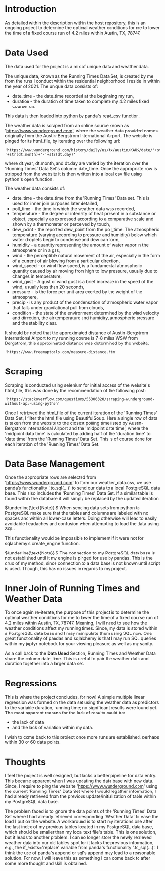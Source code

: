 # Introduction

As detailed within the description within the host repository, this is an ongoing project to determine the optimal weather conditions for me to lower the time of a fixed course run of 4.2 miles within Austin, TX, 78747.

# Data Used

The data used for the project is a mix of unique data and weather data.

The unique data, known as the Running Times Data Set, is created by me from the runs I conduct within the residential neighborhood I reside in within the year of 2021. The unique data consists of: 
* date_time - the date_time recorded at the beginning my run,
* duration - the duration of time taken to complete my 4.2 miles fixed course run.

This data is then loaded into python by panda's read_csv function.

The weather data is scraped from an online source known as 'https://www.wunderground.com', where the weather data provided comes originally from the Austin-Bergstrom International Airport. 
The website is pinged for its html_file, by iterating over the following url:
  
    'https://www.wunderground.com/history/daily/us/tx/austin/KAUS/date/'+str(dt.year)+'-'+str(dt.month)+'-'+str(dt.day)'
where dt.year, dt.month, and dt.day are varied by the iteration over the 'Running Times' Data Set's column: date_time. Once the appropriate row is stripped from the website it is then written into a local csv file using python's open function.

The weather data consists of:
* date_time - the date_time from the 'Running Times' Data set. This is used for inner join purposes later detailed,
* poll_time - the time in which the weather data was recorded,
* temperature - the degree or intensity of heat present in a substance or object, especially as expressed according to a comparative scale and shown by a thermometer or perceived by touch,
* dew_point - the reported dew_point from the poll_time. The atmospheric temperature (varying according to pressure and humidity) below which water droplets begin to condense and dew can form,
* humidity - a quantity representing the amount of water vapor in the atmosphere or in a gas,
* wind - the perceptible natural movement of the air, especially in the form of a current of air blowing from a particular direction,
* wind_speed - or wind flow speed, is a fundamental atmospheric quantity caused by air moving from high to low pressure, usually due to changes in temperature,
* wind_gust - A gust or wind gust is a brief increase in the speed of the wind, usually less than 20 seconds,
* pressure - is the force per unit area exerted by the weight of the atmosphere,
* precip - is any product of the condensation of atmospheric water vapor that falls under gravitational pull from clouds,
* condition - the state of the environment determined by the wind velocity and direction, the air temperature and humidity, atmospheric pressure and the stability class. 

It should be noted that the approximated distance of Austin-Bergstrom International Airport to my running course is 7-8 miles WSW from Bergstrom; this approximated distance was determined by the website: 

    'https://www.freemaptools.com/measure-distance.htm'

# Scraping 

Scraping is conducted using selenium for initial access of the website's html_file, 
this was done by the recommendation of the following post: 
    
    'https://stackoverflow.com/questions/55306320/scraping-wunderground-without-api-using-python'
Once I retrieved the html_file of the current iteration of the 'Running Times' Data Set, I filter the html_file using BeautifulSoup.
Here a single row of data is taken from the website to the closest polling time listed by Austin-Bergstrom International Airport and the 'midpoint date time', 
where the 'midpoint data time' is calculated by adding half of the 'duration time' to 'date time' from the 'Running Times' Data Set. 
This is of course done for each iteration of the 'Running Times' Data Set.

# Data Base Management

Once the appropriate rows are selected from 'https://www.wunderground.com' to form our weather_data.csv, we use panda’s functionality '.to_sql(...)' to send our data to a local PostgreSQL data base.
This also includes the 'Running Times' Data Set. If a similar table is found within the database it will simply be replaced by the updated iteration

$\underline{\text{Note}}:$ When sending data sets from python to PostgreSQL make sure that the tables and columns are labeled with no spaces and within all lower-case letters. Doing otherwise will lead to easily avoidable headaches and confusion when attempting to load the data using SQL.

This functionality would be impossible to implement if it were not for sqlachemy's create_engine function.

$\underline{\text{Note}}:$ The connection to my PostgreSQL data base is not established until it my engine is pinged for use by pandas. This is the crux of my method, since connection to a data base is not known until script is used. Though, this has no issues in regards to my project.


# Inner Join of Running Times and Weather Data

To once again re-iterate, the purpose of this project is to determine the optimal weather conditions for me to lower the time of a fixed course run of 4.2 miles within Austin, TX, 78747. 
Meaning, I will need to see how the weather conditions affect my running times. 
Since, my data is stored within a PostgreSQL data base and I may manipulate them using SQL now. 
One great functionality of pandas and sqlalchemy is that I may run SQL queries within my juptyr notebook for your viewing pleasure as well as my sanity.

As a call back to the **Data Used** Section, Running Times and Weather Data share the column date_time. This is useful to pair the weather data and duration together into a larger data set.

# Regressions

This is where the project concludes, for now! 
A simple multiple linear regression was formed on the data set using the weather data as predictors to the variable duration, running time; no significant results were found yet. 
The most apparent reasons for the lack of results could be:
* the lack of data
* and the lack of variation within my data.

I wish to come back to this project once more runs are established, perhaps within 30 or 60 data points.

# Thoughts

I feel the project is well designed, but lacks a better pipeline for data entry. This became apparent when I was updating the data base with new data. 
Since, I require to ping the website 'https://www.wunderground.com' using the current 'Running Times' Data Set where I would regather information, I had already retrieved
from the previous update/initialization of table within my PostgreSQL data base.

The problem faced is to ignore the data points of the 'Running Times' Data Set where I had already retrieved corresponding 'Weather Data' to ease the load I put
on the website. A workaround is to start my iterations one after the last index of my previous tables located in my PostgreSQL data base, 
which should be smaller than my local text file's table. This is one solution, but it leads to another problem. 
I can no longer store the newly retrieved weather data into our old tables spot for it lacks the previous information, e.g., the if_exists='replace' variable from panda's functionality '.to_sql(...)'. 
I think the use of panda's append or sql's append may lead to a reasonable solution. 
For now, I will leave this as something I can come back to after some more thought and skill is obtained.

